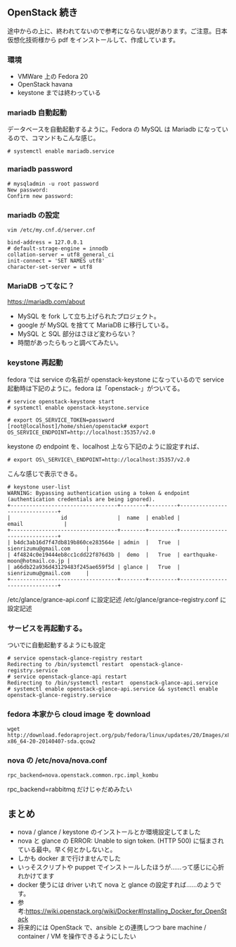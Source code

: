## OpenStack 続き

途中からの上に、終われてないので参考にならない説があります。ご注意。日本仮想化技術様から pdf をインストールして、作成しています。

### 環境
* VMWare 上の Fedora 20
* OpenStack havana
* keystone までは終わっている

### mariadb 自動起動
データベースを自動起動するように。Fedora の MySQL は Mariadb になっているので、コマンドもこんな感じ。
```
# systemctl enable mariadb.service
```


### mariadb password
```
# mysqladmin -u root password
New password:
Confirm new password:
```


### mariadb の設定
```
vim /etc/my.cnf.d/server.cnf

bind-address = 127.0.0.1
# default-strage-engine = innodb
collation-server = utf8_general_ci
init-connect = 'SET NAMES utf8'
character-set-server = utf8
```

### MariaDB ってなに？
https://mariadb.com/about
* MySQL を fork して立ち上げられたプロジェクト。
* google が MySQL を捨てて MariaDB に移行している。
* MySQL と SQL 部分はさほど変わらない？
* 時間があったらもっと調べてみたい。

### keystone 再起動
fedora では service の名前が openstack-keystone になっているので service 起動時は下記のように。fedora は「openstack-」がついてる。
```
# service openstack-keystone start
# systemctl enable openstack-keystone.service
```

```
# export OS_SERVICE_TOKEN=password
[root@localhost]/home/shien/openstack# export OS_SERVICE_ENDPOINT=http://localhost:35357/v2.0
```

keystone の endpoint を、localhost 上なら下記のように設定すれば、
```
# export OS\_SERVICE\_ENDPOINT=http://localhost:35357/v2.0
```

こんな感じで表示できる。
```
# keystone user-list
WARNING: Bypassing authentication using a token & endpoint (authentication credentials are being ignored).
+----------------------------------+--------+---------+-------------------------------+
|                id                |  name  | enabled |             email             |
+----------------------------------+--------+---------+-------------------------------+
| b4dc3ab16d7f47db819b860ce283564e | admin  |   True  |      sienrizumu@gmail.com     |
| 4f4824c0e19444eb8cc1cdd22f876d3b |  demo  |   True  | earthquake-moon@hotmail.co.jp |
| a66db22a936d43129483f245ae659f5d | glance |   True  |      sienrizumu@gmail.com     |
+----------------------------------+--------+---------+-------------------------------+
```


/etc/glance/grance-api.conf に設定記述
/etc/glance/grance-registry.conf に設定記述


### サービスを再起動する。
ついでに自動起動するようにも設定
```
# service openstack-glance-registry restart
Redirecting to /bin/systemctl restart  openstack-glance-registry.service
# service openstack-glance-api restart
Redirecting to /bin/systemctl restart  openstack-glance-api.service
# systemctl enable openstack-glance-api.service && systemctl enable openstack-glance-registry.service
```

### fedora 本家から cloud image を download
```
wget http://download.fedoraproject.org/pub/fedora/linux/updates/20/Images/x86_64/Fedora-x86_64-20-20140407-sda.qcow2
```

### nova の /etc/nova/nova.conf
```
rpc_backend=nova.openstack.common.rpc.impl_kombu
```
rpc_backend=rabbitmq だけじゃだめみたい


## まとめ
* nova / glance / keystone のインストールとか環境設定してました
* nova と glance の ERROR: Unable to sign token. (HTTP 500) に悩まされている最中。早く何とかしないと。
* しかも docker まで行けませんでした
* いっそスクリプトや puppet でインストールしたほうが……って感じに心折れかけてます
* docker 使うには driver いれて nova と glance の設定すれば……のようです。
* 参考:https://wiki.openstack.org/wiki/Docker#Installing_Docker_for_OpenStack
* 将来的には OpenStack で、ansible との連携しつつ bare machine / container / VM を操作できるようにしたい
